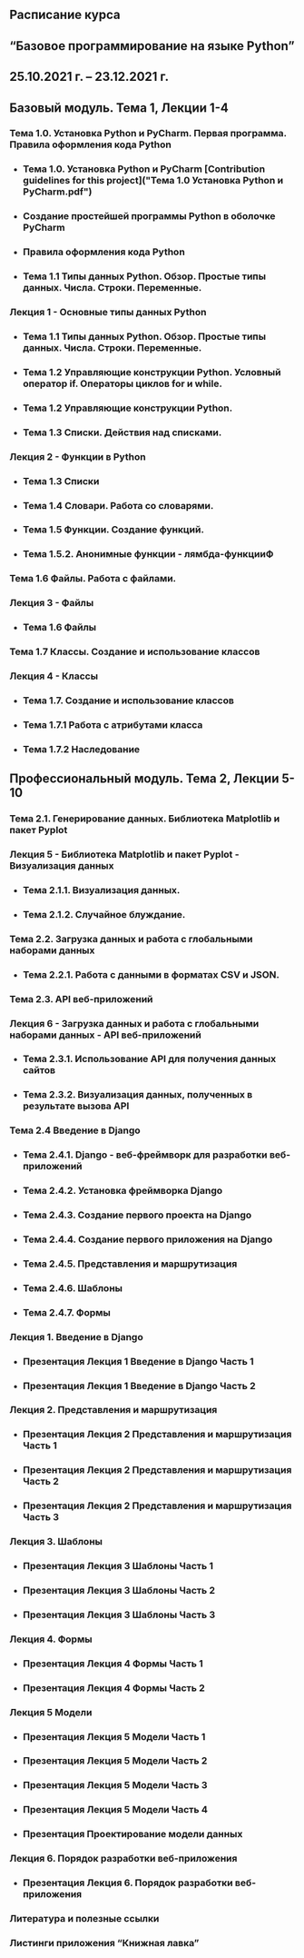 ## Расписание курса
## “Базовое программирование на языке Python”
## 25.10.2021 г. – 23.12.2021 г.

## Базовый модуль. Тема 1, Лекции 1-4

### Тема 1.0. Установка Python и PyCharm. Первая программа. Правила оформления кода Python
* ### Тема 1.0. Установка Python и PyCharm [Contribution guidelines for this project]("Тема 1.0 Установка Python и PyCharm.pdf")
* ### Создание простейшей программы Python в оболочке PyCharm
* ### Правила оформления кода Python
* ### Тема 1.1 Типы данных Python. Обзор. Простые типы данных. Числа. Строки. Переменные.

### Лекция 1 - Основные типы данных Python

* ### Тема 1.1 Типы данных Python. Обзор. Простые типы данных. Числа. Строки. Переменные.
* ### Тема 1.2 Управляющие конструкции Python. Условный оператор if. Операторы циклов for и while.
* ### Тема 1.2 Управляющие конструкции Python.
* ### Тема 1.3 Списки. Действия над списками.

### Лекция 2 - Функции в Python

* ### Тема 1.3 Списки
* ### Тема 1.4 Словари. Работа со словарями.
* ### Тема 1.5 Функции. Создание функций.
* ### Тема 1.5.2. Анонимные функции - лямбда-функцииФ

### Тема 1.6 Файлы. Работа с файлами.

### Лекция 3 - Файлы

* ### Тема 1.6 Файлы

### Тема 1.7 Классы. Создание и использование классов

### Лекция 4 - Классы

* ### Тема 1.7. Создание и использование классов
* ### Тема 1.7.1 Работа с атрибутами класса
* ### Тема 1.7.2 Наследование

## Профессиональный модуль. Тема 2, Лекции 5-10

### Тема 2.1. Генерирование данных. Библиотека Matplotlib и пакет Pyplot

### Лекция 5 - Библиотека Matplotlib и пакет Pyplot - Визуализация данных

* ### Тема 2.1.1. Визуализация данных.
* ### Тема 2.1.2. Случайное блуждание.

### Тема 2.2. Загрузка данных и работа с глобальными наборами данных

* ### Тема 2.2.1. Работа с данными в форматах CSV и JSON.

### Тема 2.3. API веб-приложений
### Лекция 6 - Загрузка данных и работа с глобальными наборами данных - API веб-приложений
* ### Тема 2.3.1. Использование API для получения данных сайтов
* ### Тема 2.3.2. Визуализация данных, полученных в результате вызова API

### Тема 2.4 Введение в Django

* ### Тема 2.4.1. Django - веб-фреймворк для разработки веб-приложений
* ### Тема 2.4.2. Установка фреймворка Django
* ### Тема 2.4.3. Создание первого проекта на Django
* ### Тема 2.4.4. Создание первого приложения на Django
* ### Тема 2.4.5. Представления и маршрутизация
* ### Тема 2.4.6. Шаблоны
* ### Тема 2.4.7. Формы

### Лекция 1. Введение в Django

* ### Презентация Лекция 1 Введение в Django Часть 1
* ### Презентация Лекция 1 Введение в Django Часть 2

### Лекция 2. Представления и маршрутизация

* ### Презентация Лекция 2 Представления и маршрутизация Часть 1
* ### Презентация Лекция 2 Представления и маршрутизация Часть 2
* ### Презентация Лекция 2 Представления и маршрутизация Часть 3

### Лекция 3. Шаблоны

* ### Презентация Лекция 3 Шаблоны Часть 1
* ### Презентация Лекция 3 Шаблоны Часть 2
* ### Презентация Лекция 3 Шаблоны Часть 3

### Лекция 4. Формы

* ### Презентация Лекция 4 Формы Часть 1
* ### Презентация Лекция 4 Формы Часть 2

### Лекция 5 Модели

* ### Презентация Лекция 5 Модели Часть 1
* ### Презентация Лекция 5 Модели Часть 2
* ### Презентация Лекция 5 Модели Часть 3
* ### Презентация Лекция 5 Модели Часть 4
* ### Презентация Проектирование модели данных

### Лекция 6. Порядок разработки веб-приложения

* ### Презентация Лекция 6. Порядок разработки веб-приложения

### Литература и полезные ссылки

### Листинги приложения “Книжная лавка”

